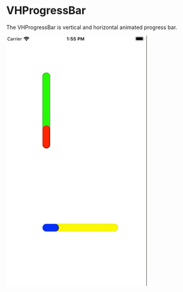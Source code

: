 # VHProgressBar
The VHProgressBar is vertical and horizontal animated progress bar.


![gauge_view](Images/progressAnimation.gif)
